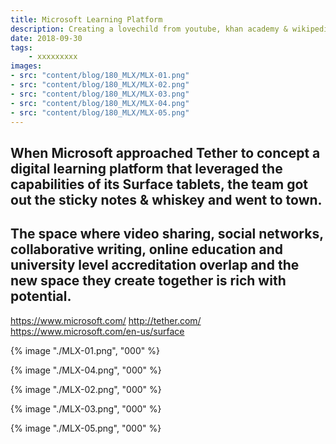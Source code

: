 ```yaml
---
title: Microsoft Learning Platform
description: Creating a lovechild from youtube, khan academy & wikipedia
date: 2018-09-30
tags: 
    - xxxxxxxxx
images: 
- src: "content/blog/180_MLX/MLX-01.png"
- src: "content/blog/180_MLX/MLX-02.png"
- src: "content/blog/180_MLX/MLX-03.png"
- src: "content/blog/180_MLX/MLX-04.png"
- src: "content/blog/180_MLX/MLX-05.png"
---
```



When Microsoft approached Tether to concept a digital learning platform that leveraged the capabilities of its Surface tablets, the team got out the sticky notes & whiskey and went to town.
-
The space where video sharing, social networks, collaborative writing, online education and university level accreditation overlap and the new space they create together is rich with potential. 
-

https://www.microsoft.com/
http://tether.com/
https://www.microsoft.com/en-us/surface


{% image "./MLX-01.png", "000" %}

{% image "./MLX-04.png", "000" %}

{% image "./MLX-02.png", "000" %}

<div class="two-column">

{% image "./MLX-03.png", "000" %}

{% image "./MLX-05.png", "000" %}

</div>
